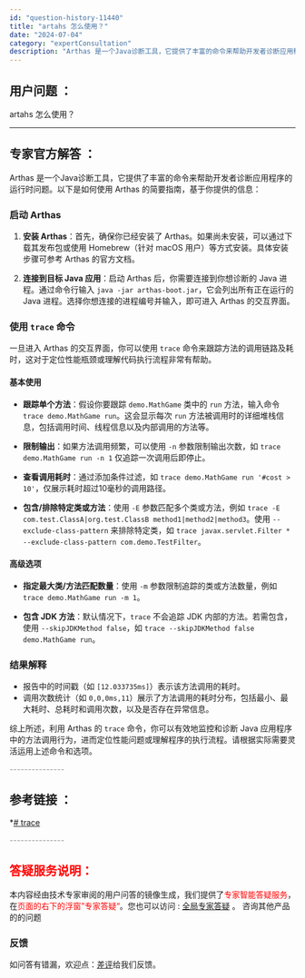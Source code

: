 ```yaml
---
id: "question-history-11440"
title: "artahs 怎么使用？"
date: "2024-07-04"
category: "expertConsultation"
description: "Arthas 是一个Java诊断工具，它提供了丰富的命令来帮助开发者诊断应用程序的运行时问题。以下是如何使用 Arthas 的简要指南，基于你提供的信息：### 启动 Arthas1. **安装 Arthas**：首先，确保你已经安装了 Arthas。如果尚未安装，可以通过下载其发布包或使用 Hom"
---
```


## 用户问题 ：

artahs 怎么使用？

---

## 专家官方解答 ：

Arthas 是一个Java诊断工具，它提供了丰富的命令来帮助开发者诊断应用程序的运行时问题。以下是如何使用 Arthas 的简要指南，基于你提供的信息：

### 启动 Arthas

1. **安装 Arthas**：首先，确保你已经安装了 Arthas。如果尚未安装，可以通过下载其发布包或使用 Homebrew（针对 macOS 用户）等方式安装。具体安装步骤可参考 Arthas 的官方文档。

2. **连接到目标 Java 应用**：启动 Arthas 后，你需要连接到你想诊断的 Java 进程。通过命令行输入 `java -jar arthas-boot.jar`，它会列出所有正在运行的 Java 进程。选择你想连接的进程编号并输入，即可进入 Arthas 的交互界面。

### 使用 `trace` 命令

一旦进入 Arthas 的交互界面，你可以使用 `trace` 命令来跟踪方法的调用链路及耗时，这对于定位性能瓶颈或理解代码执行流程非常有帮助。

#### 基本使用

- **跟踪单个方法**：假设你要跟踪 `demo.MathGame` 类中的 `run` 方法，输入命令 `trace demo.MathGame run`。这会显示每次 `run` 方法被调用时的详细堆栈信息，包括调用时间、线程信息以及内部调用的方法等。

- **限制输出**：如果方法调用频繁，可以使用 `-n` 参数限制输出次数，如 `trace demo.MathGame run -n 1` 仅追踪一次调用后即停止。

- **查看调用耗时**：通过添加条件过滤，如 `trace demo.MathGame run '#cost > 10'`，仅展示耗时超过10毫秒的调用路径。

- **包含/排除特定类或方法**：使用 `-E` 参数匹配多个类或方法，例如 `trace -E com.test.ClassA|org.test.ClassB method1|method2|method3`。使用 `--exclude-class-pattern` 来排除特定类，如 `trace javax.servlet.Filter * --exclude-class-pattern com.demo.TestFilter`。

#### 高级选项

- **指定最大类/方法匹配数量**：使用 `-m` 参数限制追踪的类或方法数量，例如 `trace demo.MathGame run -m 1`。

- **包含 JDK 方法**：默认情况下，`trace` 不会追踪 JDK 内部的方法。若需包含，使用 `--skipJDKMethod false`，如 `trace --skipJDKMethod false demo.MathGame run`。

### 结果解释

- 报告中的时间戳（如 `[12.033735ms]`）表示该方法调用的耗时。
- 调用次数统计（如 `0,0,0ms,11`）展示了方法调用的耗时分布，包括最小、最大耗时、总耗时和调用次数，以及是否存在异常信息。

综上所述，利用 Arthas 的 `trace` 命令，你可以有效地监控和诊断 Java 应用程序中的方法调用行为，进而定位性能问题或理解程序的执行流程。请根据实际需要灵活运用上述命令和选项。

<font color="#949494">---------------</font>

## 参考链接 ：

\*[# trace](https://github.com/alibaba/arthas/tree/master/site/docs/doc/trace.md)

<font color="#949494">---------------</font>

## <font color="#FF0000">答疑服务说明：</font>

本内容经由技术专家审阅的用户问答的镜像生成，我们提供了<font color="#FF0000">专家智能答疑服务</font>，在<font color="#FF0000">页面的右下的浮窗”专家答疑“</font>。您也可以访问 : [全局专家答疑](https://answer.opensource.alibaba.com/docs/intro) 。 咨询其他产品的的问题

### 反馈

如问答有错漏，欢迎点：[差评](https://ai.nacos.io/user/feedbackByEnhancerGradePOJOID?enhancerGradePOJOId=16040)给我们反馈。
